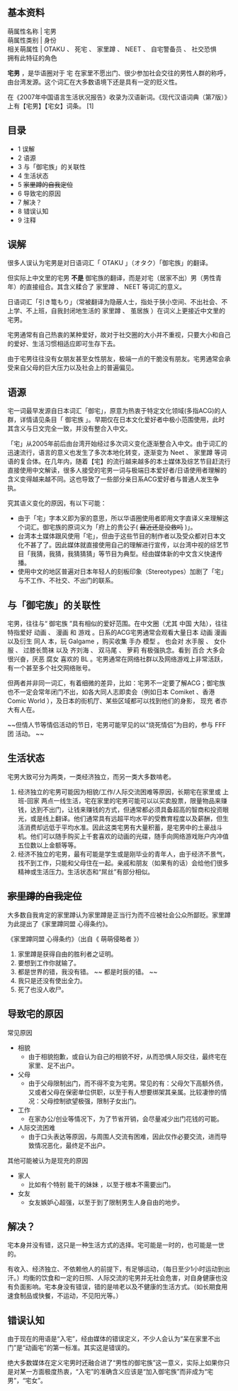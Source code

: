 **基本资料**  
---  
萌属性名称  |  宅男   
萌属性类别  |  身份   
相关萌属性  |  OTAKU  、  死宅  、  家里蹲  、  NEET  、  自宅警备员  、  社交恐惧   
拥有此特征的角色  
  
**宅男** ，是华语圈对于  宅  在家里不愿出门、很少参加社会交往的男性人群的称呼，由台湾发源。这个词汇在大多数语境下还是具有一定的贬义性。

在《2007年中国语言生活状况报告》收录为汉语新词。《现代汉语词典（第7版）》上有【宅男】【宅女】词条。  [1]

##  目录

  * 1  误解 
  * 2  语源 
  * 3  与「御宅族」的关联性 
  * 4  生活状态 
  * 5  ~~家里蹲的自我定位~~
  * 6  导致宅的原因 
  * 7  解决？ 
  * 8  错误认知 
  * 9  注释 

##  误解

很多人误认为宅男是对日语词汇「  OTAKU  」（オタク）「御宅族」的翻译。

但实际上中文里的宅男 **不是** 御宅族的翻译，而是对宅（居家不出）男（男性青年）的直接组合。其含义糅合了  家里蹲  、  NEET  等词汇的意义。

日语词汇「引き篭もり」（常被翻译为隐蔽人士，指处于狭小空间、不出社会、不上学、不上班，自我封闭地生活的  家里蹲  、  茧居族
）在词义上更接近中文里的宅男。

宅男通常有自己热衷的某种爱好，故对于社交圈的大小并不重视，只要大小和自己的爱好、生活习惯相适应即可生存下去。

由于宅男往往没有女朋友甚至女性朋友，极端一点的干脆没有朋友。宅男通常会承受来自父母的巨大压力以及社会上的普遍偏见。

##  语源

宅一词最早发源自日本词汇「御宅」，原意为热衷于特定文化领域(多指ACG)的人群，详情请见条目「  御宅族
」。早期仅在日本文化爱好者中极小范围使用，此时其含义与日文完全一致，并没有整合入中文。

「宅」从2005年前后由台湾开始经过多次词义变化逐渐整合入中文。由于词汇的迅速流行，语言的意义也发生了多次本地化转变，逐渐变为  Neet  、  家里蹲
等词语的复合体。在几年内，随着【宅】的流行越来越多的本土媒体及综艺节目赶流行直接使用中文解读，很多人接受的宅男一词与极端日本爱好者/日语使用者理解的含义变得越来越不同。这也导致了一些部分亲日系ACG爱好者与普通人发生争执。

究其语义变化的原因，有以下可能：

  * 由于「宅」字本义即为家的意思，所以华语圈使用者即用文字直译义来理解这个词汇。御宅族的原词义为「府上的贵公子( ~~最近还是没救吗~~ )」。 
  * 台湾本土媒体跟风使用「宅」，但由于这些节目的制作者以及受众都对日本文化不甚了了。因此媒体就直接使用自己的理解进行宣传，以台湾中视的综艺节目「我猜，我猜，我猜猜猜」等节目为典型。经由媒体新的中文含义快速传播。 
  * 使用中文的地区普遍对日本年轻人的刻板印象（Stereotypes）加剧了「宅」与不工作、不社交、不出门的联系。 

##  与「御宅族」的关联性

宅男，往往与“  御宅族  ”具有相似的爱好范围。在中文圈（尤其  中国  大陆），往往特指爱好  动画  、  漫画  和  游戏
。日系的ACG宅男通常会观看大量日本  动画  漫画  以及衍生  同人  本，玩  Galgame  ，购买收集  手办  模型  。 也会对  水手服
、  女仆服  、  过膝长筒袜  以及  齐刘海  、  双马尾  、  萝莉  有极强执念。看到  百合  大多会很兴奋，厌恶  腐女  喜欢的  BL
。宅男通常在网络社群以及网络游戏上非常活跃，有一个甚至多个社交网络账号。

但两者并非同一词汇，有着细微的差异，比如：宅男不一定要了解ACG；御宅族也不一定会常年闭门不出，如各大同人志即卖会（例如日本  Comiket  、香港
Comic World  ），及日本的街机厅、某些区域都可以找到他们的身影，  现充  者亦大有人在。

~~但情人节等情侣活动的节日，宅男可能罕见的以“烧死情侣”为目的，参与 FFF团  活动。 ~~

##  生活状态

宅男大致可分为两类，一类经济独立，而另一类大多数啃老。

  1. 经济独立的宅男可能因为相貌/工作/人际交流困难等原因，长期宅在家里或 上班-回家 两点一线生活，宅在家里的宅男可能可以以买卖股票，限量物品来赚钱，达到不出门，让钱来赚钱的方式，但通常都必须具备超高的智商和投资眼光，或是线上翻译。他们通常具有远超平均水平的受教育程度以及薪酬，但生活消费却远低于平均水准。因此这类宅男有大量积蓄，是宅男中的土豪战斗机。他们可以随手购买上千套喜欢的动画的光碟，随手向网络游戏账户内冲值五位数以上金额等等。 
  2. 经济不独立的宅男，最有可能是学生或是刚毕业的青年人，由于经济不景气，找不到工作，只能和父母住在一起。亲戚和朋友（如果有的话）会给他们很多精神或生活压力。生活状态和“屌丝”有部分相似。 

##  ~~家里蹲的自我定位~~

大多数自我肯定的家里蹲认为家里蹲是正当行为而不应被社会公众所鄙贬。家里蹲为此提出了《家里蹲同盟 心得条约》。

《家里蹲同盟 心得条约》（出自《  萌萌侵略者  》）

  1. 家里蹲是获得自由的胜利者之证明。 
  2. 要想到工作你就输了。 
  3. 都是世界的错，我没有错。 ~~ 都是时辰的错。  ~~
  4. 我只是还没有使出全力。 
  5. 死了也没人收尸。 

##  导致宅的原因

常见原因

  * 相貌 
    * 由于相貌抱歉，或自认为自己的相貌不好，从而恐惧人际交往，最终宅在家里、足不出户。 
  * 父母 
    * 由于父母限制出门，而不得不变为宅男。常见的有：父母欠下高额外债，又或者父母在保密单位供职，以至于有人想要绑架其亲属。比较凄惨的情况：父母控制欲望极强，限制子女出门。 
  * 工作 
    * 在家办公/创业等情况下，为了节省开销，会尽量减少出门花钱的可能。 
  * 人际交流困难 
    * 由于口头表达等原因，与周围人交流有困难，因此仅作必要交流，进而导致情况恶化，最终足不出户。 

其他可能被认为是现充的原因

  * 家人 
    * 比如有个特别  能干的妹妹  ，以至于根本不需要出门。 
  * 女友 
    * 女友嫉妒心超强，以至于到了限制男生人身自由的地步。 

##  解决？

宅本身并没有错，这只是一种生活方式的选择。宅可能是一时的，也可能是一世的。

有收入、经济独立、不依赖他人的前提下，有足够运动，（每日至少1小时运动到出汗。）均衡的饮食和一定的日照、人际交流的宅男并无社会危害，对自身健康也没有负面影响。宅本身没有错误，错的是啃老以及不健康的生活方式。（如长期食用速食制品或快餐，不运动，不见阳光等。）

##  错误认知

由于现在的用语是“入宅”，经由媒体的错误定义，不少人会认为“呆在家里不出门”是“动画宅”的第一标准。其实这是错误的。

绝大多数媒体在定义宅男时还融合进了“男性的御宅族”这一意义，实际上如果你只是对某一方面极度热衷，“入宅”的准确含义应该是“加入御宅族”而非成为“宅男”，“宅女”。